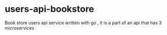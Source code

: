 # users-api-bookstore
Book store users api service written with go , it is a part of an api that has 3 microservices
